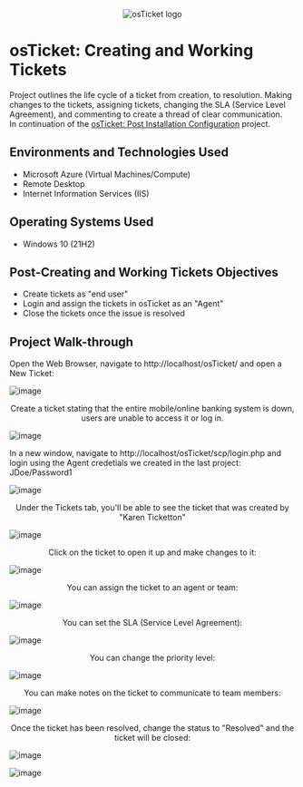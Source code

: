 <p align="center">
<img src="https://i.imgur.com/Clzj7Xs.png" alt="osTicket logo"/>
</p>

<h1>osTicket: Creating and Working Tickets</h1>

Project outlines the life cycle of a ticket from creation, to resolution. Making changes to the tickets, assigning tickets, changing the SLA (Service Level Agreement), and commenting to create a thread of clear communication. 
<br/>
In continuation of the [osTicket: Post Installation Configuration](https://github.com/jasonpaulhuyck/osTicket-post-install-config) project.
<br />
<h2>Environments and Technologies Used</h2>

- Microsoft Azure (Virtual Machines/Compute)
- Remote Desktop
- Internet Information Services (IIS)

<h2>Operating Systems Used </h2>

- Windows 10</b> (21H2)

<h2>Post-Creating and Working Tickets Objectives</h2>

- Create tickets as "end user"
- Login and assign the tickets in osTicket as an "Agent"
- Close the tickets once the issue is resolved

<h2>Project Walk-through</h2>
<p align="center">
  
  Open the Web Browser, navigate to http://localhost/osTicket/ and open a New Ticket:

![image](https://github.com/user-attachments/assets/15841a42-e8b5-4a9c-ad25-3e8b7dab9c7b)

<p align="center">
Create a ticket stating that the entire mobile/online banking system is down, users are unable to access it or log in.

![image](https://github.com/user-attachments/assets/911a3f90-3508-4af0-a98a-02f2f7181de0)

<p align="center">
  
In a new window, navigate to http://localhost/osTicket/scp/login.php and login using the Agent credetials we created in the last project: JDoe/Password1

![image](https://github.com/user-attachments/assets/36072545-6d53-4223-87cd-54c0a09e1e08)


<p align="center">
Under the Tickets tab, you'll be able to see the ticket that was created by "Karen Ticketton"

![image](https://github.com/user-attachments/assets/6d63740f-0f32-4285-a1d9-2e853eb636e8)

<p align="center">
Click on the ticket to open it up and make changes to it:
  
![image](https://github.com/user-attachments/assets/33f3536b-bf9d-46e5-9029-2145492117e8)

<p align="center">
You can assign the ticket to an agent or team:

![image](https://github.com/user-attachments/assets/19d9938e-cd7c-4319-be30-f713d7ed6941)

<p align="center">
You can set the SLA (Service Level Agreement):

![image](https://github.com/user-attachments/assets/f85402f1-a1a8-4882-a336-a9622b9485a0)

<p align="center">
You can change the priority level:

![image](https://github.com/user-attachments/assets/a933192b-518c-4f35-8ef1-685047531566)

<p align="center">
You can make notes on the ticket to communicate to team members:

![image](https://github.com/user-attachments/assets/4bba9d78-ffa0-4b3f-b6e4-130211778c08)

<p align="center">
Once the ticket has been resolved, change the status to "Resolved" and the ticket will be closed:

![image](https://github.com/user-attachments/assets/bfdbe9b0-9d9b-4c5e-9977-049693e3f026)

![image](https://github.com/user-attachments/assets/3f55d7bb-6447-4a44-aa42-28cbb4abdaf7)





